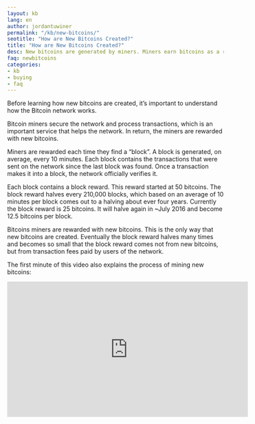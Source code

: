 ```yaml
---
layout: kb
lang: en
author: jordantuwiner
permalink: "/kb/new-bitcoins/"
seotitle: "How are New Bitcoins Created?"
title: "How are New Bitcoins Created?"
desc: New bitcoins are generated by miners. Miners earn bitcoins as a reward for the services they provide to the network.  
faq: newbitcoins
categories: 
- kb
- buying
- faq
---
```

Before learning how new bitcoins are created, it’s important to understand how the Bitcoin network works. 

Bitcoin miners secure the network and process transactions, which is an important service that helps the network. In return, the miners are rewarded with new bitcoins. 

Miners are rewarded each time they find a “block”. A block is generated, on average, every 10 minutes. Each block contains the transactions that were sent on the network since the last block was found. Once a transaction makes it into a block, the network officially verifies it.  

Each block contains a block reward. This reward started at 50 bitcoins. The block reward halves every 210,000 blocks, which based on an average of 10 minutes per block comes out to a halving about ever four years. Currently the block reward is 25 bitcoins. It will halve again in ~July 2016 and become 12.5 bitcoins per block. 

Bitcoins miners are rewarded with new bitcoins. This is the only way that new bitcoins are created. Eventually the block reward halves many times and becomes so small that the block reward comes not from new bitcoins, but from transaction fees paid by users of the network.

The first minute of this video also explains the process of mining new bitcoins: 

<iframe width="560" height="315" src="https://www.youtube.com/embed/GmOzih6I1zs" frameborder="0" allowfullscreen></iframe>